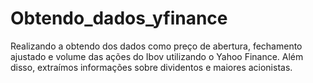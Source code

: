 # Obtendo_dados_yfinance

 Realizando a obtendo dos dados como preço de abertura, fechamento ajustado e volume das ações do Ibov utilizando o Yahoo Finance.
 Além disso, extraímos informações sobre dividentos e maiores acionistas.
